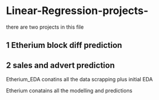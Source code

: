 # Linear-Regression-projects- 

there are two projects in this file 
## 1 Etherium block diff prediction 
## 2 sales and advert prediction 


Etherium_EDA conatins all the data scrapping plus initial EDA 

Etherium conatains all the modelling and predictions 
